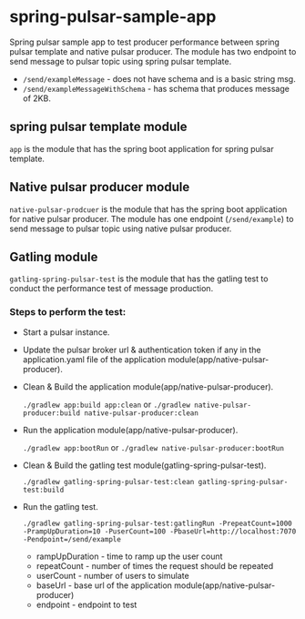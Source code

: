 # spring-pulsar-sample-app
Spring pulsar sample app to test producer performance between spring pulsar template and native pulsar producer.
The module has two endpoint to send message to pulsar topic using spring pulsar template.
- `/send/exampleMessage` - does not have schema and is a basic string msg.
- `/send/exampleMessageWithSchema` - has schema that produces message of 2KB.

## spring pulsar template module
`app`  is the module that has the spring boot application for spring pulsar template.

## Native pulsar producer module
`native-pulsar-prodcuer` is the module that has the spring boot application for native pulsar producer.
The module has one endpoint (`/send/example`) to send message to pulsar topic using native pulsar producer.


## Gatling module
`gatling-spring-pulsar-test` is the module that has the gatling test to conduct the performance test of message production.

### Steps to perform the test:
- Start a pulsar instance.
- Update the pulsar broker url & authentication token if any in the application.yaml file of the application module(app/native-pulsar-producer).
- Clean & Build the application module(app/native-pulsar-producer). 

    `./gradlew app:build app:clean` or `./gradlew native-pulsar-producer:build native-pulsar-producer:clean`
- Run the application module(app/native-pulsar-producer). 

    `./gradlew app:bootRun` or `./gradlew native-pulsar-producer:bootRun`
- Clean & Build the gatling test module(gatling-spring-pulsar-test).

    `./gradlew gatling-spring-pulsar-test:clean gatling-spring-pulsar-test:build`

- Run the gatling test.

    `./gradlew gatling-spring-pulsar-test:gatlingRun -PrepeatCount=1000 -PrampUpDuration=10 -PuserCount=100 -PbaseUrl=http://localhost:7070 -Pendpoint=/send/example`

    - rampUpDuration - time to ramp up the user count
    - repeatCount - number of times the request should be repeated
    - userCount - number of users to simulate
    - baseUrl - base url of the application module(app/native-pulsar-producer)
    - endpoint - endpoint to test

